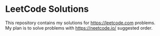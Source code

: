 # LeetCode Solutions

This repository contains my solutions for https://leetcode.com problems. 
My plan is to solve problems with https://neetcode.io/ suggested order. 
